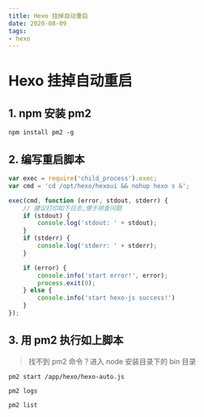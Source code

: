 ```yaml
---
title: Hexo 挂掉自动重启
date: 2020-08-09
tags:
- hexo
---
```


# Hexo 挂掉自动重启

## 1. npm 安装 pm2
`npm install pm2 -g`

## 2. 编写重启脚本
```js
var exec = require('child_process').exec;
var cmd = 'cd /opt/hexo/hexoui && nohup hexo s &';

exec(cmd, function (error, stdout, stderr) {
    // 建议打印如下日志,便于排查问题
    if (stdout) {
        console.log('stdout: ' + stdout);
    }
    if (stderr) {
        console.log('stderr: ' + stderr);
    }

    if (error) {
        console.info('start error!', error);
        process.exit(0);
    } else {
        console.info('start hexo-js success!')
    }
});
```

## 3. 用 pm2 执行如上脚本
> 找不到 pm2 命令？进入 node 安装目录下的 bin 目录

`pm2 start /app/hexo/hexo-auto.js`

`pm2 logs`

`pm2 list`
